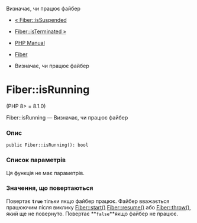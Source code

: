 Визначає, чи працює файбер

-   [« Fiber::isSuspended](fiber.issuspended.md)
    
-   [Fiber::isTerminated »](fiber.isterminated.md)
    
-   [PHP Manual](index.md)
    
-   [Fiber](class.fiber.md)
    
-   Визначає, чи працює файбер
    

# Fiber::isRunning

(PHP 8> = 8.1.0)

Fiber::isRunning — Визначає, чи працює файбер

### Опис

```methodsynopsis
public Fiber::isRunning(): bool
```

### Список параметрів

Ця функція не має параметрів.

### Значення, що повертаються

Повертає **`true`** тільки якщо файбер працює. Файбер вважається працюючим після виклику [Fiber::start()](fiber.start.md) [Fiber::resume()](fiber.resume.md) або [Fiber::throw()](fiber.throw.md), який ще не повернуто. Повертає \*\*`false`\*\*якщо файбер не працює.